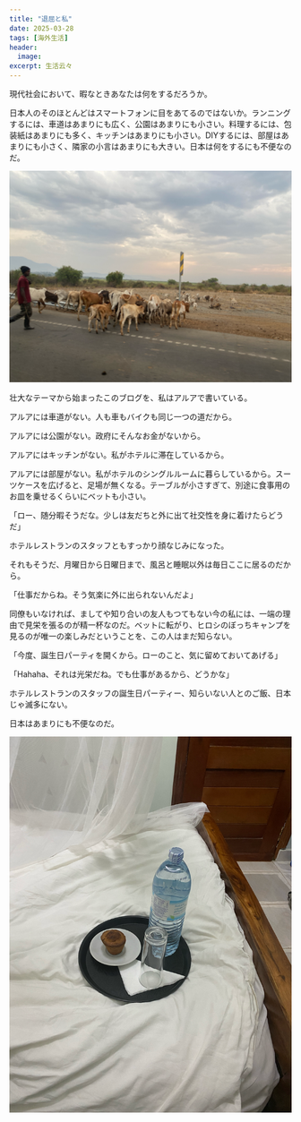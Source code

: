 ```yaml
---
title: "退屈と私"
date: 2025-03-28
tags: [海外生活]
header:
  image:
excerpt: 生活云々
---
```

<link rel="stylesheet" href="{{ "/assets/css/post.css" | relative_url }}">

現代社会において、暇なときあなたは何をするだろうか。

日本人のそのほとんどはスマートフォンに目をあてるのではないか。ランニングするには、車道はあまりにも広く、公園はあまりにも小さい。料理するには、包装紙はあまりにも多く、キッチンはあまりにも小さい。DIYするには、部屋はあまりにも小さく、隣家の小言はあまりにも大きい。日本は何をするにも不便なのだ。

![放牧](/images/250330/1.JPG "4駆の車窓から")

壮大なテーマから始まったこのブログを、私はアルアで書いている。

アルアには車道がない。人も車もバイクも同じ一つの道だから。

アルアには公園がない。政府にそんなお金がないから。

アルアにはキッチンがない。私がホテルに滞在しているから。

アルアには部屋がない。私がホテルのシングルルームに暮らしているから。スーツケースを広げると、足場が無くなる。テーブルが小さすぎて、別途に食事用のお皿を乗せるくらいにベットも小さい。

「ロー、随分暇そうだな。少しは友だちと外に出て社交性を身に着けたらどうだ」

ホテルレストランのスタッフともすっかり顔なじみになった。

それもそうだ、月曜日から日曜日まで、風呂と睡眠以外は毎日ここに居るのだから。

「仕事だからね。そう気楽に外に出られないんだよ」

同僚もいなければ、ましてや知り合いの友人もつてもない今の私には、一端の理由で見栄を張るのが精一杯なのだ。ベットに転がり、ヒロシのぼっちキャンプを見るのが唯一の楽しみだということを、この人はまだ知らない。

「今度、誕生日パーティを開くから。ローのこと、気に留めておいてあげる」

「Hahaha、それは光栄だね。でも仕事があるから、どうかな」

ホテルレストランのスタッフの誕生日パーティー、知らいない人とのご飯、日本じゃ滅多にない。

日本はあまりにも不便なのだ。

![料理](/images/250330/2.JPG "本日のおやつ")